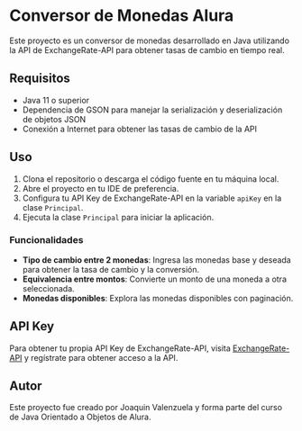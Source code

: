 # Conversor de Monedas Alura

Este proyecto es un conversor de monedas desarrollado en Java utilizando la API de ExchangeRate-API para obtener tasas de cambio en tiempo real.

## Requisitos

- Java 11 o superior
- Dependencia de GSON para manejar la serialización y deserialización de objetos JSON
- Conexión a Internet para obtener las tasas de cambio de la API

## Uso

1. Clona el repositorio o descarga el código fuente en tu máquina local.
2. Abre el proyecto en tu IDE de preferencia.
3. Configura tu API Key de ExchangeRate-API en la variable `apiKey` en la clase `Principal`.
4. Ejecuta la clase `Principal` para iniciar la aplicación.

### Funcionalidades

- **Tipo de cambio entre 2 monedas**: Ingresa las monedas base y deseada para obtener la tasa de cambio y la conversión.
- **Equivalencia entre montos**: Convierte un monto de una moneda a otra seleccionada.
- **Monedas disponibles**: Explora las monedas disponibles con paginación.

## API Key

Para obtener tu propia API Key de ExchangeRate-API, visita [ExchangeRate-API](https://www.exchangerate-api.com/) y regístrate para obtener acceso a la API.

## Autor

Este proyecto fue creado por Joaquin Valenzuela y forma parte del curso de Java Orientado a Objetos de Alura.
